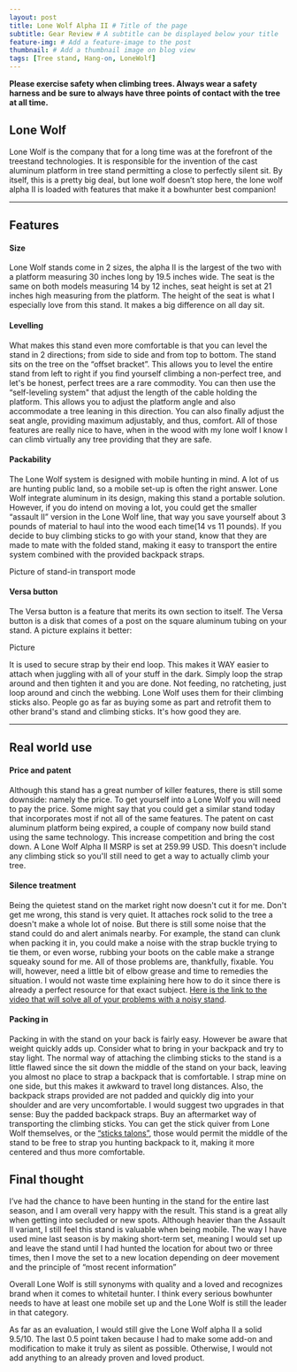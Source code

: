 ```yaml
---
layout: post
title: Lone Wolf Alpha II # Title of the page
subtitle: Gear Review # A subtitle can be displayed below your title
feature-img: # Add a feature-image to the post
thumbnail: # Add a thumbnail image on blog view
tags: [Tree stand, Hang-on, LoneWolf]
---
```

**Please exercise safety when climbing trees. Always wear a safety harness and be sure to always have three points of contact with the tree at all time.**

## Lone Wolf

Lone Wolf is the company that for a long time was at the forefront of the treestand technologies. It is responsible for the invention of the cast aluminum platform in tree stand permitting a close to perfectly silent sit. By itself, this is a pretty big deal, but lone wolf doesn’t stop here, the lone wolf alpha II is loaded with features that make it a bowhunter best companion!

*****

## Features

#### Size

Lone Wolf stands come in 2 sizes, the alpha II is the largest of the two with a platform measuring 30 inches long by 19.5 inches wide. The seat is the same on both models measuring 14 by 12 inches, seat height is set at 21 inches high measuring from the platform. The height of the seat is what I especially love from this stand. It makes a big difference on all day sit.

#### Levelling

What makes this stand even more comfortable is that you can level the stand in 2 directions; from side to side and from top to bottom. The stand sits on the tree on the “offset bracket”. This allows you to level the entire stand from left to right if you find yourself climbing a non-perfect tree, and let's be honest, perfect trees are a rare commodity. You can then use the “self-leveling system" that adjust the length of the cable holding the platform. This allows you to adjust the platform angle and also accommodate a tree leaning in this direction. You can also finally adjust the seat angle, providing maximum adjustably, and thus, comfort. All of those features are really nice to have, when in the wood with my lone wolf I know I can climb virtually any tree providing that they are safe.

#### Packability

The Lone Wolf system is designed with mobile hunting in mind. A lot of us are hunting public land, so a mobile set-up is often the right answer. Lone Wolf integrate aluminum in its design, making this stand a portable solution. However, if you do intend on moving a lot, you could get the smaller “assault II” version in the Lone Wolf line, that way you save yourself about 3 pounds of material to haul into the wood each time(14 vs 11 pounds). If you decide to buy climbing sticks to go with your stand, know that they are made to mate with the folded stand, making it easy to transport the entire system combined with the provided backpack straps.

Picture of stand-in transport mode

#### Versa button

The Versa button is a feature that merits its own section to itself. The Versa button is a disk that comes of a post on the square aluminum tubing on your stand. A picture explains it better:

Picture

It is used to secure strap by their end loop. This makes it WAY easier to attach when juggling with all of your stuff in the dark. Simply loop the strap around and then tighten it and you are done. Not feeding, no ratcheting, just loop around and cinch the webbing. Lone Wolf uses them for their climbing sticks also. People go as far as buying some as part and retrofit them to other brand's stand and climbing sticks. It's how good they are.

*****

## Real world use

#### Price and patent

Although this stand has a great number of killer features, there is still some downside: namely the price. To get yourself into a Lone Wolf you will need to pay the price. Some might say that you could get a similar stand today that incorporates most if not all of the same features. The patent on cast aluminum platform being expired, a couple of company now build stand using the same technology. This increase competition and bring the cost down. A Lone Wolf Alpha II MSRP is set at 259.99 USD. This doesn't include any climbing stick so you'll still need to get a way to actually climb your tree.

#### Silence treatment

Being the quietest stand on the market right now doesn't cut it for me. Don't get me wrong, this stand is very quiet. It attaches rock solid to the tree a doesn't make a whole lot of noise. But there is still some noise that the stand could do and alert animals nearby. For example, the stand can clunk when packing it in, you could make a noise with the strap buckle trying to tie them, or even worse, rubbing your boots on the cable make a strange squeaky sound for me. All of those problems are, thankfully, fixable. You will, however, need a little bit of elbow grease and time to remedies the situation. I would not waste time explaining here how to do it since there is already a perfect resource for that exact subject. [Here is the link to the video that will solve all of your problems with a noisy stand](https://www.youtube.com/watch?v=U_22dM-YGnY&t=617s).

#### Packing in

Packing in with the stand on your back is fairly easy. However be aware that weight quickly adds up. Consider what to bring in your backpack and try to stay light. The normal way of attaching the climbing sticks to the stand is a little flawed since the sit down the middle of the stand on your back, leaving you almost no place to strap a backpack that is comfortable. I strap mine on one side, but this makes it awkward to travel long distances. Also, the backpack straps provided are not padded and quickly dig into your shoulder and are very uncomfortable. I would suggest two upgrades in that sense:
Buy the padded backpack straps.
Buy an aftermarket way of transporting the climbing sticks.
You can get the stick quiver from Lone Wolf themselves, or the [“sticks talons”](http://www.mobilehuntinggear.com), those would permit the middle of the stand to be free to strap you hunting backpack to it, making it more centered and thus more comfortable.

## Final thought

I’ve had the chance to have been hunting in the stand for the entire last season, and I am overall very happy with the result. This stand is a great ally when getting into secluded or new spots. Although heavier than the Assault II variant, I still feel this stand is valuable when being mobile. The way I have used mine last season is by making short-term set, meaning I would set up and leave the stand until I had hunted the location for about two or three times, then I move the set to a new location depending on deer movement and the principle of “most recent information”

Overall Lone Wolf is still synonyms with quality and a loved and recognizes brand when it comes to whitetail hunter. I think every serious bowhunter needs to have at least one mobile set up and the Lone Wolf is still the leader in that category.

As far as an evaluation, I would still give the Lone Wolf alpha II a solid 9.5/10. The last 0.5 point taken because I had to make some add-on and modification to make it truly as silent as possible. Otherwise, I would not add anything to an already proven and loved product.
